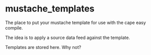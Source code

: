 mustache_templates
==================

The place to put your mustache template for use with the cape easy compile.

The idea is to apply a source data feed against the template.

Templates are stored here. Why not?
